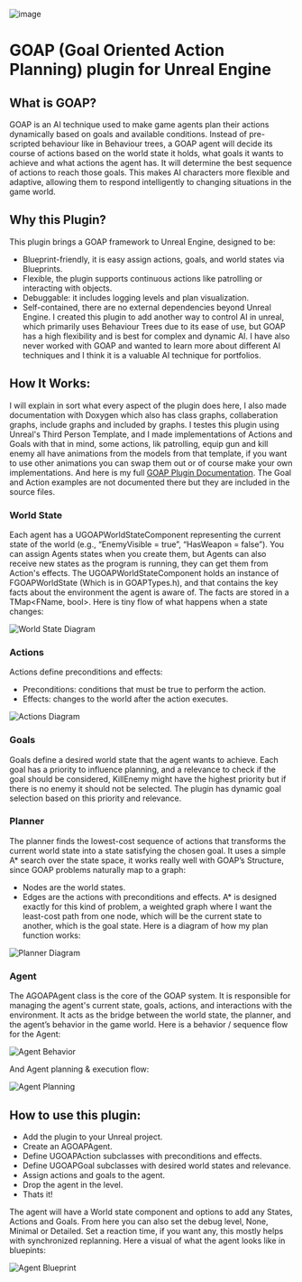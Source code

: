 ![image](https://github.com/AnnedeGeus01/AnnedeGeus01.github.io/assets/144111374/34e2f9bb-eb1d-40d0-84bb-2bf0b4742d57)


# GOAP (Goal Oriented Action Planning) plugin for Unreal Engine

## What is GOAP?

GOAP is an AI technique used to make game agents plan their actions dynamically based on goals and available conditions. Instead of pre-scripted behaviour like in Behaviour trees, a GOAP agent will decide its course of actions based on the world state it holds, what goals it wants to achieve and what actions the agent has. It will determine the best sequence of actions to reach those goals. This makes AI characters more flexible and adaptive, allowing them to respond intelligently to changing situations in the game world.

## Why this Plugin?

This plugin brings a GOAP framework to Unreal Engine, designed to be:
- Blueprint-friendly, it is easy assign actions, goals, and world states via Blueprints.
- Flexible, the plugin supports continuous actions like patrolling or interacting with objects.
- Debuggable: it includes logging levels and plan visualization.
- Self-contained, there are no external dependencies beyond Unreal Engine.
I created this plugin to add another way to control AI in unreal, which primarily uses Behaviour Trees due to its ease of use, but GOAP has a high flexibility and is best for complex and dynamic AI. I have also never worked with GOAP and wanted to learn more about different AI techniques and I think it is a valuable AI technique for portfolios.

## How It Works:

I will explain in sort what every aspect of the plugin does here, I also made documentation with Doxygen which also has class graphs, collaberation graphs, include graphs and included by graphs. I testes this plugin using Unreal's Third Person Template, and I made implementations of Actions and Goals with that in mind, some actions, lik patrolling, equip gun and kill enemy all have animations from the models from that template, if you want to use other animations you can swap them out or of course make your own implementations.
And here is my full [GOAP Plugin Documentation](https://annedegeus01.github.io/GOAPPlugin/index.html). The Goal and Action examples are not documented there but they are included in the source files.

### World State
Each agent has a UGOAPWorldStateComponent representing the current state of the world (e.g., “EnemyVisible = true”, “HasWeapon = false”). You can assign Agents states when you create them, but Agents can also receive new states as the program is running, they can get them from Action's effects. The UGOAPWorldStateComponent holds an instance of FGOAPWorldState (Which is in GOAPTypes.h), and that contains the key facts about the environment the agent is aware of. The facts are stored in a TMap<FName, bool>.
Here is tiny flow of what happens when a state changes:

![World State Diagram](docs/WorldState.drawio.png)

### Actions
Actions define preconditions and effects:
- Preconditions: conditions that must be true to perform the action.
- Effects: changes to the world after the action executes.

![Actions Diagram](docs/Actions.drawio.png)


### Goals
Goals define a desired world state that the agent wants to achieve. Each goal has a priority to influence planning, and a relevance to check if the goal should be considered, KillEnemy might have the highest priority but if there is no enemy it should not be selected. The plugin has dynamic goal selection based on this priority and relevance.

### Planner
The planner finds the lowest-cost sequence of actions that transforms the current world state into a state satisfying the chosen goal.
It uses a simple A* search over the state space, it works really well with GOAP’s Structure, since GOAP problems naturally map to a graph:
- Nodes are the world states.
- Edges are the actions with preconditions and effects.
A* is designed exactly for this kind of problem, a weighted graph where I want the least-cost path from one node, which will be the current state to another, which is the goal state.
Here is a diagram of how my plan function works:

![Planner Diagram](docs/GOAPPlanner.drawio.png)


### Agent
The AGOAPAgent class is the core of the GOAP system. It is responsible for managing the agent's current state, goals, actions, and interactions with the environment. It acts as the bridge between the world state, the planner, and the agent’s behavior in the game world.
Here is a behavior / sequence flow for the Agent:

![Agent Behavior](docs/AgentBehaviorFlow.drawio.png)

And Agent planning & execution flow:

![Agent Planning](docs/AgentPlanningFlow.drawio.png)


## How to use this plugin:
- Add the plugin to your Unreal project.
- Create an AGOAPAgent.
- Define UGOAPAction subclasses with preconditions and effects.
- Define UGOAPGoal subclasses with desired world states and relevance.
- Assign actions and goals to the agent.
- Drop the agent in the level.
- Thats it!

The agent will have a World state component and options to add any States, Actions and Goals. From here you can also set the debug level, None, Minimal or Detailed. Set a reaction time, if you want any, this mostly helps with synchronized replanning. Here a visual of what the agent looks like in bluepints:

![Agent Blueprint](docs/AgentBlueprint.png)
